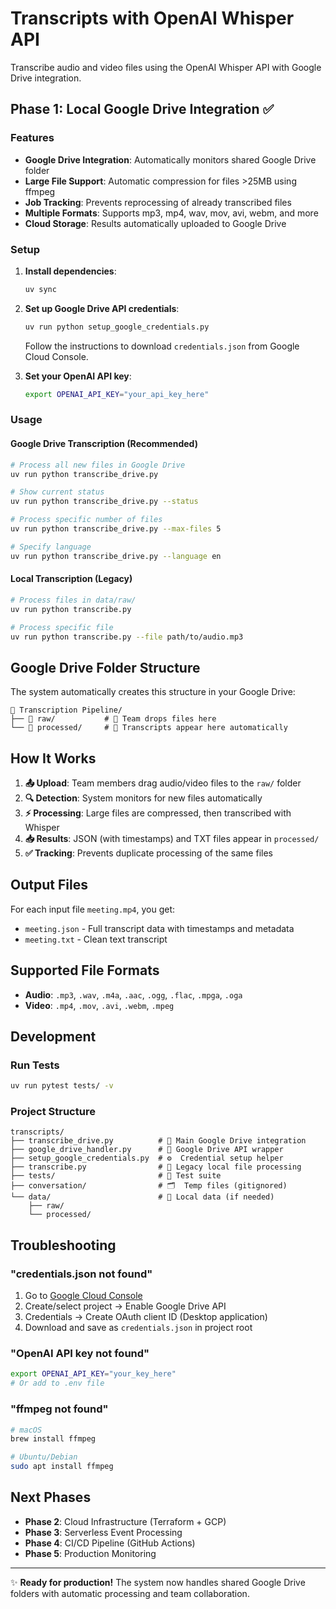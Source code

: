 # Transcripts with OpenAI Whisper API

Transcribe audio and video files using the OpenAI Whisper API with Google Drive integration.

## Phase 1: Local Google Drive Integration ✅

### Features
- **Google Drive Integration**: Automatically monitors shared Google Drive folder
- **Large File Support**: Automatic compression for files >25MB using ffmpeg
- **Job Tracking**: Prevents reprocessing of already transcribed files
- **Multiple Formats**: Supports mp3, mp4, wav, mov, avi, webm, and more
- **Cloud Storage**: Results automatically uploaded to Google Drive

### Setup

1. **Install dependencies**:
   ```bash
   uv sync
   ```

2. **Set up Google Drive API credentials**:
   ```bash
   uv run python setup_google_credentials.py
   ```
   Follow the instructions to download `credentials.json` from Google Cloud Console.

3. **Set your OpenAI API key**:
   ```bash
   export OPENAI_API_KEY="your_api_key_here"
   ```

### Usage

#### Google Drive Transcription (Recommended)
```bash
# Process all new files in Google Drive
uv run python transcribe_drive.py

# Show current status
uv run python transcribe_drive.py --status

# Process specific number of files
uv run python transcribe_drive.py --max-files 5

# Specify language
uv run python transcribe_drive.py --language en
```

#### Local Transcription (Legacy)
```bash
# Process files in data/raw/
uv run python transcribe.py

# Process specific file
uv run python transcribe.py --file path/to/audio.mp3
```

## Google Drive Folder Structure

The system automatically creates this structure in your Google Drive:

```
📁 Transcription Pipeline/
├── 📁 raw/           # 👥 Team drops files here
└── 📁 processed/     # 🤖 Transcripts appear here automatically
```

## How It Works

1. **📤 Upload**: Team members drag audio/video files to the `raw/` folder
2. **🔍 Detection**: System monitors for new files automatically
3. **⚡ Processing**: Large files are compressed, then transcribed with Whisper
4. **📥 Results**: JSON (with timestamps) and TXT files appear in `processed/`
5. **✅ Tracking**: Prevents duplicate processing of the same files

## Output Files

For each input file `meeting.mp4`, you get:
- `meeting.json` - Full transcript data with timestamps and metadata
- `meeting.txt` - Clean text transcript

## Supported File Formats

- **Audio**: `.mp3`, `.wav`, `.m4a`, `.aac`, `.ogg`, `.flac`, `.mpga`, `.oga`
- **Video**: `.mp4`, `.mov`, `.avi`, `.webm`, `.mpeg`

## Development

### Run Tests
```bash
uv run pytest tests/ -v
```

### Project Structure
```
transcripts/
├── transcribe_drive.py          # 🚀 Main Google Drive integration
├── google_drive_handler.py      # 🔧 Google Drive API wrapper
├── setup_google_credentials.py  # ⚙️  Credential setup helper
├── transcribe.py                # 📁 Legacy local file processing
├── tests/                       # 🧪 Test suite
├── conversation/                # 🗂️  Temp files (gitignored)
└── data/                        # 📂 Local data (if needed)
    ├── raw/
    └── processed/
```

## Troubleshooting

### "credentials.json not found"
1. Go to [Google Cloud Console](https://console.cloud.google.com/)
2. Create/select project → Enable Google Drive API
3. Credentials → Create OAuth client ID (Desktop application)
4. Download and save as `credentials.json` in project root

### "OpenAI API key not found"
```bash
export OPENAI_API_KEY="your_key_here"
# Or add to .env file
```

### "ffmpeg not found"
```bash
# macOS
brew install ffmpeg

# Ubuntu/Debian
sudo apt install ffmpeg
```

## Next Phases

- **Phase 2**: Cloud Infrastructure (Terraform + GCP)
- **Phase 3**: Serverless Event Processing
- **Phase 4**: CI/CD Pipeline (GitHub Actions)
- **Phase 5**: Production Monitoring

---

✨ **Ready for production!** The system now handles shared Google Drive folders with automatic processing and team collaboration.